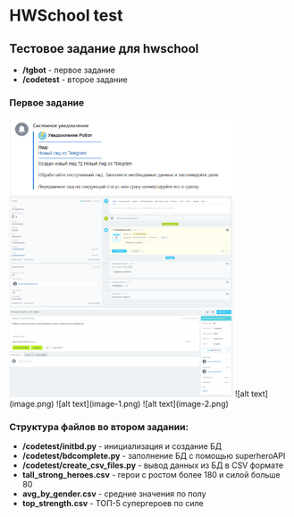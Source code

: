 # HWSchool test

## Тестовое задание для hwschool

- **/tgbot** - первое задание
- **/codetest** - второе задание

### Первое задание

<img src="/image.png" width="400">
<img src="/image-1.png" width="400">
<img src="/image-2.png" width="400">
![alt text](image.png)
![alt text](image-1.png)
![alt text](image-2.png)

### Структура файлов во втором задании:

- **/codetest/initbd.py** - инициализация и создание БД
- **/codetest/bdcomplete.py** - заполнение БД с помощью superheroAPI
- **/codetest/create_csv_files.py** - вывод данных из БД в CSV формате
- **tall_strong_heroes.csv** - герои с ростом более 180 и силой больше 80
- **avg_by_gender.csv** - средние значения по полу
- **top_strength.csv** - ТОП-5 супергероев по силе


